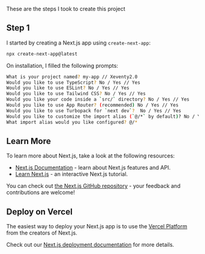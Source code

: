 These are the steps I took to create this project

## Step 1

I started by creating a Next.js app using ```create-next-app```:

```bash
npx create-next-app@latest
```

On installation, I filled the following prompts:

```bash
What is your project named? my-app // Xeventy2.0
Would you like to use TypeScript? No / Yes // Yes
Would you like to use ESLint? No / Yes // Yes
Would you like to use Tailwind CSS? No / Yes // Yes
Would you like your code inside a `src/` directory? No / Yes // Yes
Would you like to use App Router? (recommended) No / Yes // Yes
Would you like to use Turbopack for `next dev`?  No / Yes // Yes
Would you like to customize the import alias (`@/*` by default)? No / Yes // No
What import alias would you like configured? @/*
```




## Learn More

To learn more about Next.js, take a look at the following resources:

- [Next.js Documentation](https://nextjs.org/docs) - learn about Next.js features and API.
- [Learn Next.js](https://nextjs.org/learn) - an interactive Next.js tutorial.

You can check out [the Next.js GitHub repository](https://github.com/vercel/next.js) - your feedback and contributions are welcome!

## Deploy on Vercel

The easiest way to deploy your Next.js app is to use the [Vercel Platform](https://vercel.com/new?utm_medium=default-template&filter=next.js&utm_source=create-next-app&utm_campaign=create-next-app-readme) from the creators of Next.js.

Check out our [Next.js deployment documentation](https://nextjs.org/docs/app/building-your-application/deploying) for more details.
